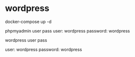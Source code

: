 # wordpress

docker-compose up -d

phpmyadmin user pass
  user: wordpress
  password: wordpress

wordpress user pass

  user: wordpress
  password: wordpress
